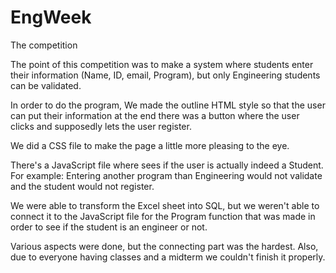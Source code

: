 # EngWeek
The competition

The point of this competition was to make a system where students enter their information (Name, ID, email, Program), but only Engineering students can be validated.

In order to do the program, We made the outline HTML style so that the user can put their information at the end there was a button where the user clicks and supposedly lets the user register.

We did a CSS file to make the page a little more pleasing to the eye.

There's a JavaScript file where sees if the user is actually indeed a Student. For example: Entering another program than Engineering would not validate and the student would not register.

We were able to transform the Excel sheet into SQL, but we weren't able to connect it to the JavaScript file for the Program function that was made in order to see if the student is an engineer or not.

Various aspects were done, but the connecting part was the hardest. Also, due to everyone having classes and a midterm we couldn't finish it properly.
